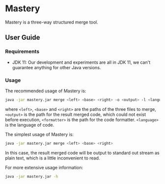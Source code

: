 # Mastery

Mastery is a three-way structured merge tool.

## User Guide

### Requirements

- JDK 11: Our development and experiments are all in JDK 11, we can't guarantee anything for other Java versions.

### Usage

The recommended usage of Mastery is:

```bash
java -jar mastery.jar merge <left> <base> <right> -o <output> -l <language>
```

where `<left>`, `<base>` and `<right>` are the paths of the three files to merge, `<output>` is the path for the result merged code, which could not exist before execution, `<formatter>` is the path for the code formatter. `<language>` is the language of code.

The simplest usage of Mastery is:
```bash
java -jar mastery.jar merge <left> <base> <right>
```
In this case, the result merged code will be output to standard out stream as plain text, which is a little inconvenient to read.

For more extensive usage information:
```bash
java -jar mastery.jar -h
```